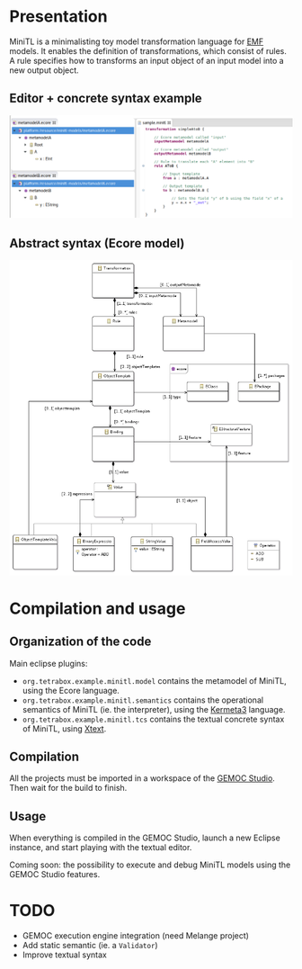 # Presentation

MiniTL is a minimalisting toy model transformation language for [EMF](http://www.eclipse.org/modeling/emf/) models. It enables the definition of transformations, which consist of rules. A rule specifies how to transforms an input object of an input model into a new output object.

## Editor + concrete syntax example

![Example of MiniTL transformation](screenshot.png)

## Abstract syntax (Ecore model)

![MiniTL abstract syntax (Ecore model)](as.png)



# Compilation and usage

## Organization of the code

Main eclipse plugins:

- `org.tetrabox.example.minitl.model` contains the metamodel of MiniTL, using the Ecore language.
- `org.tetrabox.example.minitl.semantics` contains the operational semantics of MiniTL (ie. the interpreter), using the [Kermeta3](http://diverse-project.github.io/k3/) language.
- `org.tetrabox.example.minitl.tcs` contains the textual concrete syntax of MiniTL, using [Xtext](https://eclipse.org/Xtext/).

## Compilation

All the projects must be imported in a workspace of the [GEMOC Studio](http://gemoc.org/studio). Then wait for the build to finish.

## Usage

When everything is compiled in the GEMOC Studio, launch a new Eclipse instance, and start playing with the textual editor.

Coming soon: the possibility to execute and debug MiniTL models using the GEMOC Studio features.

# TODO

- GEMOC execution engine integration (need Melange project)
- Add static semantic (ie. a `Validator`)
- Improve textual syntax
